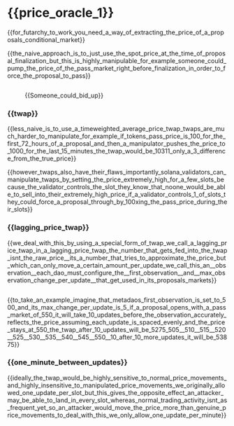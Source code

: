 # {{price_oracle_1}}
{{for_futarchy_to_work_you_need_a_way_of_extracting_the_price_of_a_proposals_conditional_market}}

{{the_naive_approach_is_to_just_use_the_spot_price_at_the_time_of_proposal_finalization_but_this_is_highly_manipulable_for_example_someone_could_pump_the_price_of_the_pass_market_right_before_finalization_in_order_to_force_the_proposal_to_pass}}

<figure><img src="../.gitbook/assets/conditional-markets-dark.png" alt=""><figcaption><p>{{Someone_could_bid_up}}</p></figcaption></figure>

### {{twap}}
{{less_naive_is_to_use_a_timeweighted_average_price_twap_twaps_are_much_harder_to_manipulate_for_example_if_tokens_pass_price_is_100_for_the_first_72_hours_of_a_proposal_and_then_a_manipulator_pushes_the_price_to_1000_for_the_last_15_minutes_the_twap_would_be_10311_only_a_3_difference_from_the_true_price}}

{{however_twaps_also_have_their_flaws_importantly_solana_validators_can_manipulate_twaps_by_setting_the_price_extremely_high_for_a_few_slots_because_the_validator_controls_the_slot_they_know_that_noone_would_be_able_to_sell_into_their_extremely_high_price_if_a_validator_controls_1_of_slots_they_could_force_a_proposal_through_by_100xing_the_pass_price_during_their_slots}}

### {{lagging_price_twap}}
{{we_deal_with_this_by_using_a_special_form_of_twap_we_call_a_lagging_price_twap_in_a_lagging_price_twap_the_number_that_gets_fed_into_the_twap_isnt_the_raw_price__its_a_number_that_tries_to_approximate_the_price_but_which_can_only_move_a_certain_amount_per_update_we_call_this_an__observation__each_dao_must_configure_the__first_observation__and__max_observation_change_per_update__that_get_used_in_its_proposals_markets}}

<figure><img src="../.gitbook/assets/twap-chart.png" alt=""><figcaption></figcaption></figure>

{{to_take_an_example_imagine_that_metadaos_first_observation_is_set_to_500_and_its_max_change_per_update_is_5_if_a_proposal_opens_with_a_pass_market_of_550_it_will_take_10_updates_before_the_observation_accurately_reflects_the_price_assuming_each_update_is_spaced_evenly_and_the_price_stays_at_550_the_twap_after_10_updates_will_be_5275_505__510__515__520__525__530__535__540__545__550__10_after_10_more_updates_it_will_be_53875}}

### {{one_minute_between_updates}}
{{ideally_the_twap_would_be_highly_sensitive_to_normal_price_movements_and_highly_insensitive_to_manipulated_price_movements_we_originally_allowed_one_update_per_slot_but_this_gives_the_opposite_effect_an_attacker_may_be_able_to_land_in_every_slot_whereas_normal_trading_activity_isnt_as_frequent_yet_so_an_attacker_would_move_the_price_more_than_genuine_price_movements_to_deal_with_this_we_only_allow_one_update_per_minute}}
